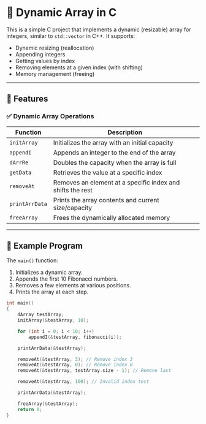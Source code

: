 
# 🔢 Dynamic Array in C

This is a simple C project that implements a dynamic (resizable) array for integers, similar to `std::vector` in C++. It supports:

- Dynamic resizing (reallocation)
- Appending integers
- Getting values by index
- Removing elements at a given index (with shifting)
- Memory management (freeing)

---

## 🧰 Features

### ✅ Dynamic Array Operations

| Function       | Description                                                |
| -------------- | ---------------------------------------------------------- |
| `initArray`    | Initializes the array with an initial capacity             |
| `appendI`      | Appends an integer to the end of the array                 |
| `dArrRe`       | Doubles the capacity when the array is full                |
| `getData`      | Retrieves the value at a specific index                    |
| `removeAt`     | Removes an element at a specific index and shifts the rest |
| `printArrData` | Prints the array contents and current size/capacity        |
| `freeArray`    | Frees the dynamically allocated memory                     |

---

## 🧪 Example Program

The `main()` function:

1. Initializes a dynamic array.
2. Appends the first 10 Fibonacci numbers.
3. Removes a few elements at various positions.
4. Prints the array at each step.

```c
int main()
{
    dArray testArray;
    initArray(&testArray, 10);

    for (int i = 0; i < 10; i++)
        appendI(&testArray, fibonacci(i));

    printArrData(&testArray);

    removeAt(&testArray, 3); // Remove index 3
    removeAt(&testArray, 0); // Remove index 0
    removeAt(&testArray, testArray.size - 1); // Remove last

    removeAt(&testArray, 100); // Invalid index test

    printArrData(&testArray);

    freeArray(&testArray);
    return 0;
}

```
